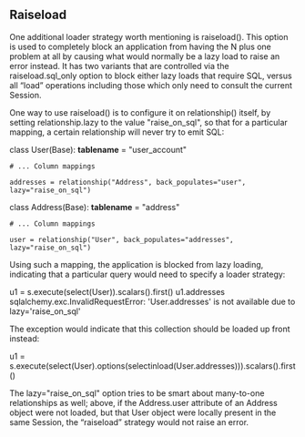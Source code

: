 ## Raiseload
One additional loader strategy worth mentioning is raiseload(). This option is used to completely block an application from having the N plus one problem at all by causing what would normally be a lazy load to raise an error instead. It has two variants that are controlled via the raiseload.sql_only option to block either lazy loads that require SQL, versus all “load” operations including those which only need to consult the current Session.

One way to use raiseload() is to configure it on relationship() itself, by setting relationship.lazy to the value "raise_on_sql", so that for a particular mapping, a certain relationship will never try to emit SQL:

class User(Base):
    __tablename__ = "user_account"

    # ... Column mappings

    addresses = relationship("Address", back_populates="user", lazy="raise_on_sql")


class Address(Base):
    __tablename__ = "address"

    # ... Column mappings

    user = relationship("User", back_populates="addresses", lazy="raise_on_sql")

Using such a mapping, the application is blocked from lazy loading, indicating that a particular query would need to specify a loader strategy:

u1 = s.execute(select(User)).scalars().first()
u1.addresses
sqlalchemy.exc.InvalidRequestError: 'User.addresses' is not available due to lazy='raise_on_sql'

The exception would indicate that this collection should be loaded up front instead:

u1 = s.execute(select(User).options(selectinload(User.addresses))).scalars().first()

The lazy="raise_on_sql" option tries to be smart about many-to-one relationships as well; above, if the Address.user attribute of an Address object were not loaded, but that User object were locally present in the same Session, the “raiseload” strategy would not raise an error.